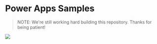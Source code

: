 # Power Apps Samples

> NOTE: We're still working hard building this repository. Thanks for being patient!

<img src="https://telemetry.sharepointpnp.com/sharing-is-caring/samples/README.md" />